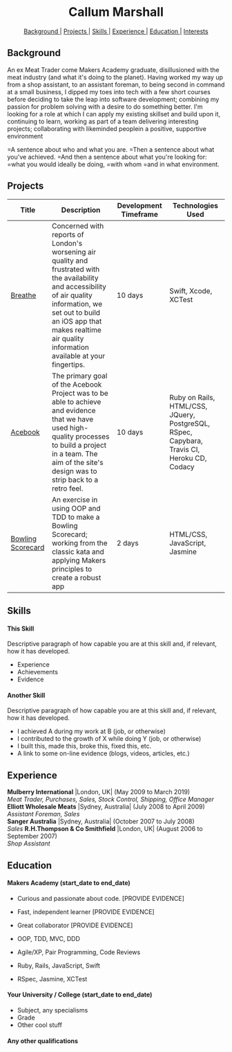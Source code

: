 <h1 align="center">Callum Marshall</h1>

<div align="center">

[Background ](#background) |
[Projects ](#projects) |
[Skills ](#skills) |
[Experience ](#experience) |
[Education ](#education) |
[Interests ](#interests)

</div>

## Background

An ex Meat Trader come Makers Academy graduate, disillusioned with the meat industry (and what it's doing to the planet).
Having worked my way up from a shop assistant, to an assistant foreman, to being second in command at a small business,
I dipped my toes into tech with a few short courses before deciding to take the leap into software development; combining my passion for problem solving with a desire to do something better.
I'm looking for a role at which I can apply my existing skillset and build upon it, continuing to learn, working as part of a team delivering interesting projects; collaborating with likeminded peoplein a positive, supportive environment

=A sentence about who and what you are.
=Then a sentence about what you've achieved.
=And then a sentence about what you're looking for:
=what you would ideally be doing,
=with whom
=and in what environment.

## Projects

| Title | Description | Development Timeframe | Technologies Used |
|--|--|--|--|
| [Breathe](https://github.com/callum-marshall/Breathe) | Concerned with reports of London's worsening air quality and frustrated with the availability and accessibility of air quality information, we set out to build an iOS app that makes realtime air quality information available at your fingertips. | 10 days | Swift, Xcode, XCTest |
| [Acebook](https://github.com/callum-marshall/acebook-FiveGuys) | The primary goal of the Acebook Project was to be able to achieve and evidence that we have used high-quality processes to build a project in a team. The aim of the site's design was to strip back to a retro feel. | 10 days | Ruby on Rails, HTML/CSS, JQuery, PostgreSQL, RSpec, Capybara, Travis CI, Heroku CD, Codacy |
| [Bowling Scorecard](https://github.com/callum-marshall/bowling-challenge) | An exercise in using OOP and TDD to make a Bowling Scorecard; working from the classic kata and applying Makers principles to create a robust app | 2 days |HTML/CSS, JavaScript, Jasmine |

## Skills

#### This Skill

Descriptive paragraph of how capable you are at this skill and, if relevant, how it has developed.

- Experience
- Achievements
- Evidence

#### Another Skill

Descriptive paragraph of how capable you are at this skill and, if relevant, how it has developed.

- I achieved A during my work at B (job, or otherwise)
- I contributed to the growth of X while doing Y (job, or otherwise)
- I built this, made this, broke this, fixed this, etc.
- A link to some on-line evidence (blogs, videos, articles, etc.)

## Experience

**Mulberry International** |London, UK| (May 2009 to March 2019)    
*Meat Trader, Purchases, Sales, Stock Control, Shipping, Office Manager*  
**Elliott Wholesale Meats** |Sydney, Australia| (July 2008 to April 2009)   
*Assistant Foreman, Sales*  
**Sanger Australia** |Sydney, Australia| (October 2007 to July 2008)   
*Sales*
**R.H.Thompson & Co Smithfield** |London, UK| (August 2006 to September 2007)   
*Shop Assistant*  

## Education

#### Makers Academy (start_date to end_date)

- Curious and passionate about code. [PROVIDE EVIDENCE]
- Fast, independent learner [PROVIDE EVIDENCE]
- Great collaborator [PROVIDE EVIDENCE]

- OOP, TDD, MVC, DDD
- Agile/XP, Pair Programming, Code Reviews
- Ruby, Rails, JavaScript, Swift
- RSpec, Jasmine, XCTest

#### Your University / College (start_date to end_date)

- Subject, any specialisms
- Grade
- Other cool stuff

#### Any other qualifications
